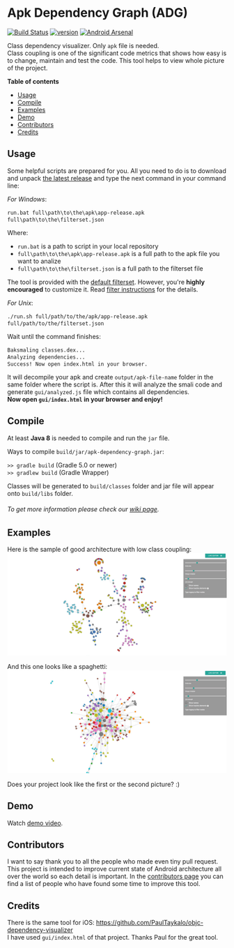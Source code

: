 # Apk Dependency Graph (ADG)

[![Build Status](https://travis-ci.org/alexzaitsev/apk-dependency-graph.svg?branch=master)](https://travis-ci.org/alexzaitsev/apk-dependency-graph)
[![version](https://img.shields.io/github/tag/alexzaitsev/apk-dependency-graph.svg?color=brightgreen&label=version)](https://github.com/alexzaitsev/apk-dependency-graph/releases) [![Android Arsenal](https://img.shields.io/badge/Android%20Arsenal-apk--dependency--graph-blue.svg?style=flat)](http://android-arsenal.com/details/1/4411)

Class dependency visualizer. Only `apk` file is needed.  
Class coupling is one of the significant code metrics that shows how easy is to change, maintain and test the code. This tool helps to view whole picture of the project.

**Table of contents**
* [Usage](#Usage)
* [Compile](#Compile)
* [Examples](#Examples)
* [Demo](#Demo)
* [Contributors](#Contributors)
* [Credits](#Credits)

## Usage

Some helpful scripts are prepared for you. All you need to do is to download and unpack [the latest release](https://github.com/alexzaitsev/apk-dependency-graph/releases) and type the next command in your command line:  

*For Windows*:

```shell
run.bat full\path\to\the\apk\app-release.apk full\path\to\the\filterset.json
```

Where:
* `run.bat` is a path to script in your local repository
* `full\path\to\the\apk\app-release.apk` is a full path to the apk file you want to analize
* `full\path\to\the\filterset.json` is a full path to the filterset file

The tool is provided with the [default filterset](https://github.com/alexzaitsev/apk-dependency-graph/blob/master/filters/default.json). However, you're **highly encouraged** to customize it. Read [filter instructions](https://github.com/alexzaitsev/apk-dependency-graph/blob/master/filters/instructions.txt) for the details.

*For Unix*:

```shell
./run.sh full/path/to/the/apk/app-release.apk full/path/to/the/filterset.json
```

Wait until the command finishes:

```shell
Baksmaling classes.dex...
Analyzing dependencies...
Success! Now open index.html in your browser.
```

It will decompile your apk and create `output/apk-file-name` folder in the same folder where the script is. After this it will analyze the smali code and generate `gui/analyzed.js` file which contains all dependencies.  
**Now open `gui/index.html` in your browser and enjoy!**

## Compile

At least **Java 8** is needed to compile and run the `jar` file.

Ways to compile `build/jar/apk-dependency-graph.jar`:

`>> gradle build` (Gradle 5.0 or newer)  
`>> gradlew build` (Gradle Wrapper)  

Classes will be generated to `build/classes` folder and jar file will appear onto `build/libs` folder.

###### To get more information please check our [wiki page](https://github.com/alexzaitsev/apk-dependency-graph/wiki).

## Examples

Here is the sample of good architecture with low class coupling:  
![Good sample](image-good-example.jpg)

And this one looks like a spaghetti:  
![Good sample](image-bad-example.jpg)

Does your project look like the first or the second picture? :)

## Demo

Watch [demo video](https://www.youtube.com/watch?v=rw501tvT4ko).

## Contributors

I want to say thank you to all the people who made even tiny pull request. This project is intended to improve current state of Android architecture all over the world so each detail is important. In the [contributors page](https://github.com/alexzaitsev/apk-dependency-graph/graphs/contributors) you can find a list of people who have found some time to improve this tool.

## Credits

There is the same tool for iOS: <https://github.com/PaulTaykalo/objc-dependency-visualizer>  
I have used `gui/index.html` of that project. Thanks Paul for the great tool.

